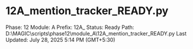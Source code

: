 # 12A_mention_tracker_READY.py

Phase: 12
Module: A
Prefix: 12A_
Status: Ready
Path: D:\MAGIC\scripts\phase12\module_A\12A_mention_tracker_READY.py
Last Updated: July 28, 2025 5:14 PM (GMT+5:30)
